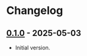 # Changelog

## [0.1.0] - 2025-05-03

- Initial version.

[0.1.0]: https://github.com/oxfordcontrol/pardiso-wrapper-rs/tree/v0.1.0
